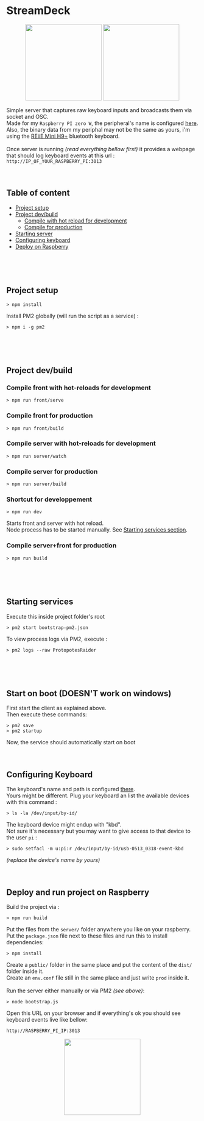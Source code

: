 
# StreamDeck

<p align="center">
  <img src="https://user-images.githubusercontent.com/721001/131522182-63675405-35db-46e9-aa5a-3ea909348e64.png" height="200">
  <img src="https://user-images.githubusercontent.com/721001/131512494-eea05f05-bb1c-4182-a4ce-901dce93cdc1.png" height="200">
</p>

Simple server that captures raw keyboard inputs and broadcasts them via socket and OSC. \
Made for my `Raspberry PI zero W`, the peripheral's name is configured <a href="https://github.com/Durss/StreamDeck/blob/master/src_back/utils/Config.ts#L21" target="_blank">here</a>. \
Also, the binary data from my periphal may not be the same as yours, i'm using the <a href="http://www.reiie.com/product/mini/44.html" target="_blank">REiiE Mini H9+</a> bluetooth keyboard. \
 \
Once server is running *(read everything bellow first)* it provides a webpage that should log keyboard events at this url : \
`http://IP_OF_YOUR_RASPBERRY_PI:3013`
<br >
<br >
<br >

## Table of content
* [Project setup](#project-setup)
* [Project dev/build](#project-devbuild)
  * [Compile with hot reload for development](#shortcut-for-developpement)
  * [Compile for production](#compile-front-for-production)
* [Starting server](#starting-services)
* [Configuring keyboard](#configuring-keyboard)
* [Deploy on Raspberry](#deploy-and-run-project-on-raspberry)

<br >
<br >
<br >

## Project setup
```
> npm install
```

Install PM2 globally (will run the script as a service) :
```
> npm i -g pm2
```
<br>
<br>
<br>

## Project dev/build

### Compile front with hot-reloads for development
```
> npm run front/serve
```

### Compile front for production
```
> npm run front/build
```

### Compile server with hot-reloads for development
```
> npm run server/watch
```

### Compile server for production
```
> npm run server/build
```

### Shortcut for developpement
```
> npm run dev
``` 
Starts front and server with hot reload.\
Node process has to be started manually. See [Starting services section](#starting-services).

### Compile server+front for production
```
> npm run build
``` 
<br>
<br>
<br>

## Starting services
Execute this inside project folder's root
```
> pm2 start bootstrap-pm2.json
```

To view process logs via PM2, execute :
```
> pm2 logs --raw ProtopotesRaider
```
<br>
<br>
<br>

## Start on boot (DOESN'T work on windows)
First start the client as explained above.  
Then execute these commands:
```
> pm2 save
> pm2 startup
```
Now, the service should automatically start on boot 
<br>
<br>
<br>

## Configuring Keyboard
The keyboard's name and path is configured [there](https://github.com/Durss/StreamDeck/blob/master/src_back/utils/Config.ts#L21). \
Yours might be different. Plug your keyboard an list the available devices with this command :
```
> ls -la /dev/input/by-id/
```
The keyboard device might endup with "kbd". \
Not sure it's necessary but you may want to give access to that device to the user `pi` :
```
> sudo setfacl -m u:pi:r /dev/input/by-id/usb-0513_0318-event-kbd
```
*(replace the device's name by yours)*
<br>
<br>
<br>

## Deploy and run project on Raspberry
Build the project via :
```
> npm run build
``` 
Put the files from the `server/` folder anywhere you like on your raspberry. \
Put the `package.json` file next to these files and run this to install dependencies:
```
> npm install
``` 
Create a `public/` folder in the same place and put the content of the `dist/` folder inside it. \
Create an `env.conf` file still in the same place and just write `prod` inside it. \
 \
Run the server either manually or via PM2 *(see above)*:
```
> node bootstrap.js
``` 
Open this URL on your browser and if everything's ok you should see keyboard events live like bellow:
```
http://RASPBERRY_PI_IP:3013
```
<p align="center">
  <img src="https://user-images.githubusercontent.com/721001/131586317-dbd9fa1d-12bf-4d1e-bb22-b9232e24dd46.png" height="200">
</p>
